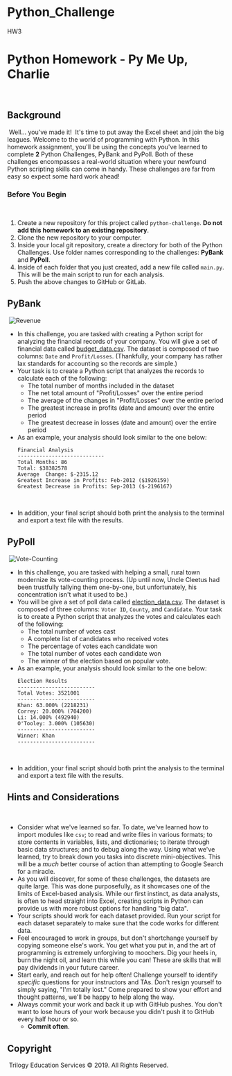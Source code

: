 # Python_Challenge
HW3
# Python Homework - Py Me Up, Charlie
​
## Background
​
Well... you've made it!
​
It's time to put away the Excel sheet and join the big leagues. Welcome to the world of programming with Python. In this homework assignment, you'll be using the concepts you've learned to complete **2** Python Challenges, PyBank and PyPoll.
Both of these challenges encompasses a real-world situation where your newfound Python scripting skills can come in handy. These challenges are far from easy so expect some hard work ahead!
​
### Before You Begin
​
1. Create a new repository for this project called `python-challenge`. **Do not add this homework to an existing repository**.
​
2. Clone the new repository to your computer.
​
3. Inside your local git repository, create a directory for both of the  Python Challenges. Use folder names corresponding to the challenges: **PyBank** and  **PyPoll**.
​
4. Inside of each folder that you just created, add a new file called `main.py`. This will be the main script to run for each analysis.
​
5. Push the above changes to GitHub or GitLab.
​
## PyBank
​
![Revenue](Images/revenue-per-lead.png)
​
* In this challenge, you are tasked with creating a Python script for analyzing the financial records of your company. You will give a set of financial data called [budget_data.csv](PyBank/Resources/budget_data.csv). The dataset is composed of two columns: `Date` and `Profit/Losses`. (Thankfully, your company has rather lax standards for accounting so the records are simple.)
​
* Your task is to create a Python script that analyzes the records to calculate each of the following:
​
  * The total number of months included in the dataset
​
  * The net total amount of "Profit/Losses" over the entire period
​
  * The average of the changes in "Profit/Losses" over the entire period
​
  * The greatest increase in profits (date and amount) over the entire period
​
  * The greatest decrease in losses (date and amount) over the entire period
​
* As an example, your analysis should look similar to the one below:
​
  ```text
  Financial Analysis
  ----------------------------
  Total Months: 86
  Total: $38382578
  Average  Change: $-2315.12
  Greatest Increase in Profits: Feb-2012 ($1926159)
  Greatest Decrease in Profits: Sep-2013 ($-2196167)
  ```
​
* In addition, your final script should both print the analysis to the terminal and export a text file with the results.
​
## PyPoll
​
![Vote-Counting](Images/Vote_counting.png)
​
* In this challenge, you are tasked with helping a small, rural town modernize its vote-counting process. (Up until now, Uncle Cleetus had been trustfully tallying them one-by-one, but unfortunately, his concentration isn't what it used to be.)
​
* You will be give a set of poll data called [election_data.csv](PyPoll/Resources/election_data.csv). The dataset is composed of three columns: `Voter ID`, `County`, and `Candidate`. Your task is to create a Python script that analyzes the votes and calculates each of the following:
​
  * The total number of votes cast
​
  * A complete list of candidates who received votes
​
  * The percentage of votes each candidate won
​
  * The total number of votes each candidate won
​
  * The winner of the election based on popular vote.
​
* As an example, your analysis should look similar to the one below:
​
  ```text
  Election Results
  -------------------------
  Total Votes: 3521001
  -------------------------
  Khan: 63.000% (2218231)
  Correy: 20.000% (704200)
  Li: 14.000% (492940)
  O'Tooley: 3.000% (105630)
  -------------------------
  Winner: Khan
  -------------------------
  ```
​
* In addition, your final script should both print the analysis to the terminal and export a text file with the results.
​
## Hints and Considerations
​
* Consider what we've learned so far. To date, we've learned how to import modules like `csv`; to read and write files in various formats; to store contents in variables, lists, and dictionaries; to iterate through basic data structures; and to debug along the way. Using what we've learned, try to break down you tasks into discrete mini-objectives. This will be a _much_ better course of action than attempting to Google Search for a miracle.
​
* As you will discover, for some of these challenges, the datasets are quite large. This was done purposefully, as it showcases one of the limits of Excel-based analysis. While our first instinct, as data analysts, is often to head straight into Excel, creating scripts in Python can provide us with more robust options for handling "big data".
​
* Your scripts should work for each dataset provided. Run your script for each dataset separately to make sure that the code works for different data.
​
* Feel encouraged to work in groups, but don't shortchange yourself by copying someone else's work. You get what you put in, and the art of programming is extremely unforgiving to moochers. Dig your heels in, burn the night oil, and learn this while you can! These are skills that will pay dividends in your future career.
​
* Start early, and reach out for help often! Challenge yourself to identify _specific_ questions for your instructors and TAs. Don't resign yourself to simply saying, "I'm totally lost." Come prepared to show your effort and thought patterns, we'll be happy to help along the way.
​
* Always commit your work and back it up with GitHub pushes. You don't want to lose hours of your work because you didn't push it to GitHub every half hour or so.
​
  * **Commit often**.
​
## Copyright
​
Trilogy Education Services © 2019. All Rights Reserved.
